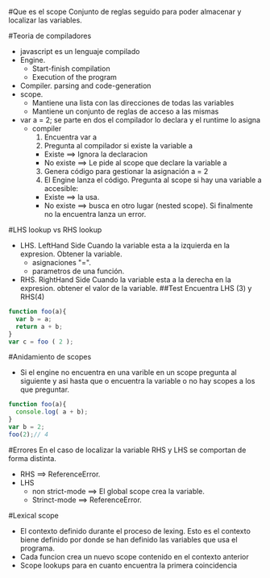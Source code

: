 #Que es el scope
Conjunto de reglas seguido para poder almacenar y localizar las variables.

#Teoria de compiladores
+ javascript es un lenguaje compilado
+ Engine. 
  + Start-finish compilation
  + Execution of the program
+ Compiler. parsing and code-generation
+ scope. 
  + Mantiene una lista con las direcciones de todas las variables 
  + Mantiene un conjunto de reglas de acceso a las mismas
+ var a = 2; se parte en dos el compilador lo declara y el runtime lo asigna
  + compiler
    1. Encuentra var a 
    2. Pregunta al compilador si existe la variable a
      + Existe ==> Ignora la declaracion
      + No existe ==> Le pide al scope que declare la variable a
    3. Genera código para gestionar la asignación a = 2
    4. El Engine lanza el código. Pregunta al scope si hay una variable a accesible:
      + Existe ==> la usa.
      + No existe ==> busca en otro lugar (nested scope). Si finalmente no la encuentra lanza un error.

#LHS lookup vs RHS lookup
+ LHS. LeftHand Side Cuando la variable esta a la izquierda en la expresion. Obtener la variable.
  + asignaciones "=".
  + parametros de una función.
+ RHS. RightHand Side Cuando la variable esta a la derecha en la expresion. obtener el valor de la variable.
##Test
Encuentra LHS (3) y RHS(4)
```javascript
function foo(a){
  var b = a;
  return a + b;
}
var c = foo ( 2 );
```

#Anidamiento de scopes
+ Si el engine no encuentra en una varible en un scope pregunta al siguiente y asi hasta que o encuentra la variable o no hay scopes a los que preguntar.

```javascript
function foo(a){
  console.log( a + b);
}
var b = 2;
foo(2);// 4
```

#Errores
En el caso de localizar la variable RHS y LHS se comportan de forma distinta.
+ RHS ==> ReferenceError.
+ LHS
  + non strict-mode ==> El global scope crea la variable.
  + Strinct-mode ==> ReferenceError.


#Lexical scope
+ El contexto definido durante el proceso de lexing. Esto es el contexto biene definido por donde se han definido las variables que usa el programa.
+ Cada funcion crea un nuevo scope contenido en el contexto anterior
+ Scope lookups para en cuanto encuentra la primera coincidencia